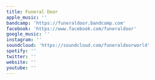 ```yaml
---
title: Funeral Door
apple_music: ''
bandcamp: 'https://funeraldoor.bandcamp.com'
facebook: 'https://www.facebook.com/funeraldoor'
google_music: ''
instagram: ''
soundcloud: 'https://soundcloud.com/funeraldoorworld'
spotify: ''
twitter: ''
website: ''
youtube: ''
---
```

